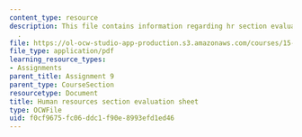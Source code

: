 ```yaml
---
content_type: resource
description: This file contains information regarding hr section evaluation sheet
  .
file: https://ol-ocw-studio-app-production.s3.amazonaws.com/courses/15-390-new-enterprises-spring-2013/f0cf9675fc06ddc1f90e8993efd1ed46_MIT15_390S13_hrsectsheet.pdf
file_type: application/pdf
learning_resource_types:
- Assignments
parent_title: Assignment 9
parent_type: CourseSection
resourcetype: Document
title: Human resources section evaluation sheet
type: OCWFile
uid: f0cf9675-fc06-ddc1-f90e-8993efd1ed46
---
```


